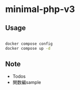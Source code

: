 # minimal-php-v3

## Usage

```bash

docker compose config
docker compose up -d

```

## Note

- Todos
- 関数編sample
